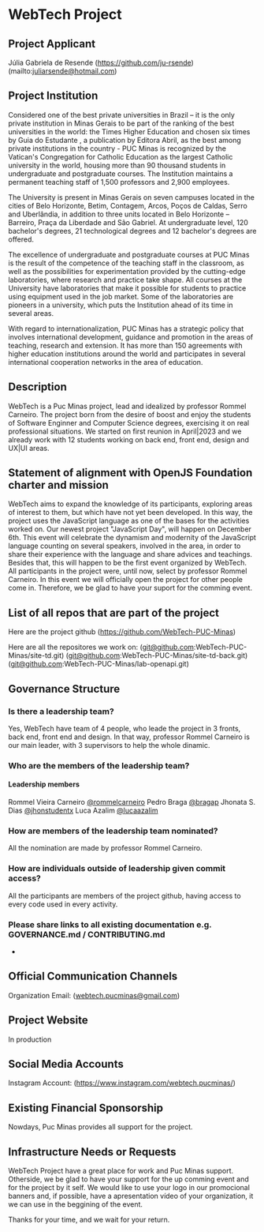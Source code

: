 # WebTech Project

## Project Applicant

Júlia Gabriela de Resende (https://github.com/ju-rsende)(mailto:juliarsende@hotmail.com)

## Project Institution

Considered one of the best private universities in Brazil – it is the only private institution in Minas Gerais to be part of the ranking of the best universities in the world: the  Times Higher Education  and 
chosen six times by  Guia do Estudante , a publication by Editora Abril, as the best among private institutions in the country - PUC Minas is recognized by the Vatican's Congregation for Catholic Education as
the largest Catholic university in the world, housing more than 90 thousand students in  undergraduate and postgraduate courses. The Institution maintains a permanent teaching staff of 1,500 professors and
2,900 employees.

The University is present in Minas Gerais on seven  campuses  located in the cities of Belo Horizonte, Betim, Contagem, Arcos, Poços de Caldas, Serro and Uberlândia, in addition to three units located in Belo
Horizonte – Barreiro, Praça da Liberdade and São Gabriel. At undergraduate level, 120 bachelor's degrees, 21 technological degrees and 12 bachelor's degrees are offered.

The excellence of undergraduate and postgraduate courses at PUC Minas is the result of the competence of the teaching staff in the classroom, as well as the possibilities for experimentation provided by the
cutting-edge laboratories, where research and practice take shape. All courses at the University have laboratories that make it possible for students to practice using equipment used in the job market.
Some of the laboratories are pioneers in a university, which puts the Institution ahead of its time in several areas.

With regard to internationalization, PUC Minas has a strategic policy that involves international development, guidance and promotion in the areas of teaching, research and extension. It has more than 150 agreements
with higher education institutions around the world and participates in several international cooperation networks in the area of ​​education.

## Description

WebTech is a Puc Minas project, lead and idealized by professor Rommel Carneiro. The project born from the desire of boost and enjoy the students of Software Enginner and Computer Science degrees, exercising it
on real professional situations. We started on first reunion in April|2023 and we already work with 12 students working on back end, front end, design and UX|UI areas.

## Statement of alignment with OpenJS Foundation charter and mission

WebTech aims to expand the knowledge of its participants, exploring areas of interest to them, but which have not yet been developed. In this way, the project uses the JavaScript language as one of the bases
for the activities worked on.
Our newest project "JavaScript Day", will happen on December 6th. This event will celebrate the dynamism and modernity of the JavaScript language counting on several speakers, involved in the area, in order
to share their experience with the language and share advices and teachings. Besides that, this will happen to be the first event organized by WebTech. All participants in the project were, until now, select by
professor Rommel Carneiro. In this event we will officially open the project for other people come in. Therefore, we be glad to have your suport for the comming event.

## List of all repos that are part of the project

Here are the project github
(https://github.com/WebTech-PUC-Minas)

Here are all the repositores we work on:
(git@github.com:WebTech-PUC-Minas/site-td.git)
(git@github.com:WebTech-PUC-Minas/site-td-back.git)
(git@github.com:WebTech-PUC-Minas/lab-openapi.git)

## Governance Structure
### Is there a leadership team?

Yes, WebTech have team of 4 people, who leade the project in 3 fronts, back end, front end and design. In that way, professor Rommel Carneiro is our main leader, with 3 supervisors to help the whole dinamic. 

### Who are the members of the leadership team?
#### Leadership members

Rommel Vieira Carneiro [@rommelcarneiro](https://github.com/rommelcarneiro)
Pedro Braga [@bragap](https://github.com/bragap)
Jhonata S. Dias [@jhonstudentx](https://github.com/jhonstudentx)
Luca Azalim [@lucaazalim](https://github.com/lucaazalim)

### How are members of the leadership team nominated?

All the nomination are made by professor Rommel Carneiro.

### How are individuals outside of leadership given commit access?

All the participants are members of the project github, having access to every code used in every activity.

### Please share links to all existing documentation e.g. GOVERNANCE.md / CONTRIBUTING.md

-

## Official Communication Channels

Organization Email: (webtech.pucminas@gmail.com)

## Project Website

In production

## Social Media Accounts

Instagram Account: (https://www.instagram.com/webtech.pucminas/)

## Existing Financial Sponsorship

Nowdays, Puc Minas provides all support for the project. 

## Infrastructure Needs or Requests

WebTech Project have a great place for work and Puc Minas support. Otherside, we be glad to have your support for the up comming event and for the project by it self. We would like to use your logo in our 
promocional banners and, if possible, have a apresentation vídeo of your organization, it we can use in the beggining of the event.


Thanks for your time, and we wait for your return.
